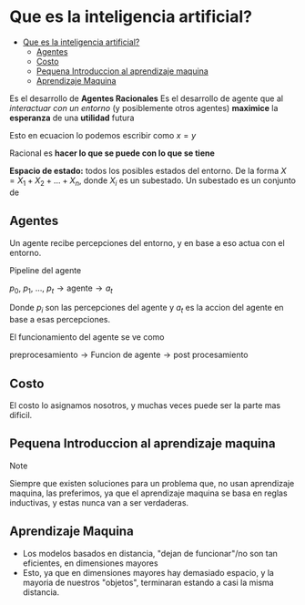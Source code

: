 # Que es la inteligencia artificial?

<!--toc:start-->

- [Que es la inteligencia artificial?](#que-es-la-inteligencia-artificial)
  - [Agentes](#agentes)
  - [Costo](#costo)
  - [Pequena Introduccion al aprendizaje maquina](#pequena-introduccion-al-aprendizaje-maquina)
  - [Aprendizaje Maquina](#aprendizaje-maquina)
  <!--toc:end-->

Es el desarrollo de **Agentes Racionales**
Es el desarrollo de agente que al _interactuar con un entorno_
(y posiblemente otros agentes) **maximice** la **esperanza** de
una **utilidad** futura

Esto en ecuacion lo podemos escribir como $x = y$

Racional es **hacer lo que se puede con lo que se tiene**

**Espacio de estado:** todos los posibles estados del entorno.
De la forma $X = X_1 + X_2 + \dots + X_n$, donde $X_i$ es un subestado.
Un subestado es un conjunto de

## Agentes

Un agente recibe percepciones del entorno, y en base a eso actua
con el entorno.

Pipeline del agente

$p_0,\ p_1,\ \dots,\ p_t \rightarrow \text{agente} \rightarrow a_t$

Donde $p_i$ son las percepciones del agente y $a_t$ es la accion del agente
en base a esas percepciones.

El funcionamiento del agente se ve como

$\text{preprocesamiento} \rightarrow \text{Funcion de agente}
\rightarrow \text{post procesamiento}$

## Costo

El costo lo asignamos nosotros, y muchas veces puede ser la parte mas dificil.

## Pequena Introduccion al aprendizaje maquina

> [!NOTE]
> Siempre que existen soluciones para un problema que,
> no usan aprendizaje maquina, las preferimos, ya que el
> aprendizaje maquina se basa en reglas inductivas, y
> estas nunca van a ser verdaderas.

## Aprendizaje Maquina

- Los modelos basados en distancia, "dejan de funcionar"/no son tan eficientes,
  en dimensiones mayores
- Esto, ya que en dimensiones mayores hay demasiado espacio, y la mayoria de
  nuestros "objetos", terminaran estando a casi la misma distancia.
